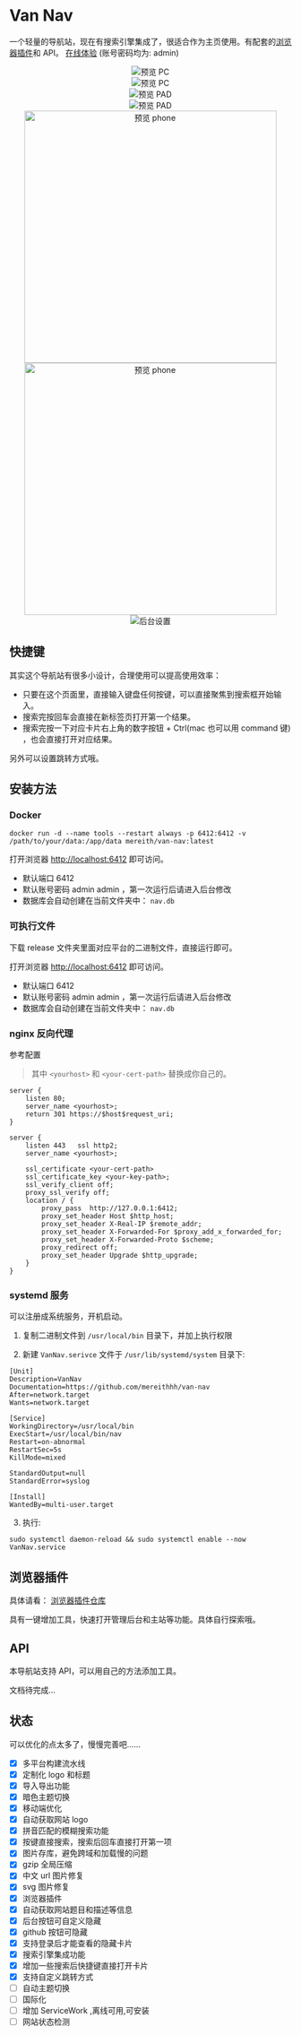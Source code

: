 # Van Nav

一个轻量的导航站，现在有搜索引擎集成了，很适合作为主页使用。有配套的[浏览器插件](https://github.com/Mereithhh/van-nav-extension)和 API。 [在线体验](https://demo-tools.mereith.com) (账号密码均为: admin)

<div align=center ><img  src="images/pc-light.png" alt="预览 PC "/></div>
<div align=center ><img  src="images/pc-dark.png" alt="预览 PC "/></div>
<div align=center ><img  src="images/pad-light.png" alt="预览 PAD "/></div>
<div align=center ><img  src="images/pad-dark.png" alt="预览 PAD "/></div>
<div align=center><img  alt="预览 phone" width=450 src="images/phone-light.png"/></div>
<div align=center><img alt="预览 phone"  width=450 src="images/phone-dark.png"/></div>
<div align=center><img alt="后台设置" src="images/admin.png"/></div>

## 快捷键
其实这个导航站有很多小设计，合理使用可以提高使用效率：
- 只要在这个页面里，直接输入键盘任何按键，可以直接聚焦到搜索框开始输入。
- 搜索完按回车会直接在新标签页打开第一个结果。
- 搜索完按一下对应卡片右上角的数字按钮 + Ctrl(mac 也可以用 command 键) ，也会直接打开对应结果。

另外可以设置跳转方式哦。

## 安装方法
### Docker

```
docker run -d --name tools --restart always -p 6412:6412 -v /path/to/your/data:/app/data mereith/van-nav:latest
```

打开浏览器 [http://localhost:6412](http://localhost:6412) 即可访问。

- 默认端口 6412
- 默认账号密码 admin admin ，第一次运行后请进入后台修改
- 数据库会自动创建在当前文件夹中： `nav.db`


### 可执行文件

下载 release 文件夹里面对应平台的二进制文件，直接运行即可。

打开浏览器 [http://localhost:6412](http://localhost:6412) 即可访问。

- 默认端口 6412
- 默认账号密码 admin admin ，第一次运行后请进入后台修改
- 数据库会自动创建在当前文件夹中： `nav.db`

### nginx 反向代理

参考配置

> 其中 `<yourhost>` 和 `<your-cert-path>` 替换成你自己的。

```
server {
    listen 80;
    server_name <yourhost>;
    return 301 https://$host$request_uri;
}

server {
    listen 443   ssl http2;
    server_name <yourhost>;

    ssl_certificate <your-cert-path>
    ssl_certificate_key <your-key-path>;
    ssl_verify_client off;
    proxy_ssl_verify off;
    location / {
        proxy_pass  http://127.0.0.1:6412;
        proxy_set_header Host $http_host;
        proxy_set_header X-Real-IP $remote_addr;
        proxy_set_header X-Forwarded-For $proxy_add_x_forwarded_for;
        proxy_set_header X-Forwarded-Proto $scheme;
        proxy_redirect off;
        proxy_set_header Upgrade $http_upgrade;
    }
}
```

### systemd 服务
可以注册成系统服务，开机启动。

1. 复制二进制文件到 `/usr/local/bin` 目录下，并加上执行权限

2. 新建 `VanNav.serivce` 文件于 `/usr/lib/systemd/system` 目录下:
```
[Unit]
Description=VanNav
Documentation=https://github.com/mereithhh/van-nav
After=network.target
Wants=network.target

[Service]
WorkingDirectory=/usr/local/bin
ExecStart=/usr/local/bin/nav
Restart=on-abnormal
RestartSec=5s
KillMode=mixed

StandardOutput=null
StandardError=syslog

[Install]
WantedBy=multi-user.target
```

3. 执行:
```
sudo systemctl daemon-reload && sudo systemctl enable --now VanNav.service
```

## 浏览器插件
具体请看： [浏览器插件仓库](https://github.com/Mereithhh/van-nav-extension)

具有一键增加工具，快速打开管理后台和主站等功能。具体自行探索哦。
## API
本导航站支持 API，可以用自己的方法添加工具。

文档待完成...
## 状态

可以优化的点太多了，慢慢完善吧……

- [x] 多平台构建流水线
- [x] 定制化 logo 和标题
- [x] 导入导出功能
- [x] 暗色主题切换
- [x] 移动端优化
- [x] 自动获取网站 logo
- [x] 拼音匹配的模糊搜索功能
- [x] 按键直接搜索，搜索后回车直接打开第一项
- [x] 图片存库，避免跨域和加载慢的问题
- [x] gzip 全局压缩
- [x] 中文 url 图片修复
- [x] svg 图片修复
- [x] 浏览器插件
- [x] 自动获取网站题目和描述等信息
- [x] 后台按钮可自定义隐藏
- [x] github 按钮可隐藏
- [x] 支持登录后才能查看的隐藏卡片
- [x] 搜索引擎集成功能
- [x] 增加一些搜索后快捷键直接打开卡片
- [x] 支持自定义跳转方式
- [ ] 自动主题切换
- [ ] 国际化
- [ ] 增加 ServiceWork ,离线可用,可安装
- [ ] 网站状态检测
